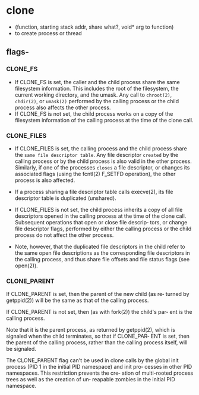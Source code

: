 # clone
+ (function, starting stack addr, share what?, void* arg to function)
+ to create process or thread

## flags-

### CLONE_FS
+ If CLONE_FS is set, the caller and the child process share the same
filesystem information.  This includes the root of the  filesystem,
the  current  working  directory,  and  the umask.  Any call to `chroot(2)`, `chdir(2)`, or `umask(2)` performed by the calling process  or
the child process also affects the other process.
+ If  CLONE_FS  is  not set, the child process works on a copy of the filesystem information of the calling process at the  time  of  the
clone  call.

### CLONE_FILES
+ If CLONE_FILES is set, the calling process and  the  child  process share  the `same file descriptor table`.  Any file descriptor `created` by the calling process or by the child process is also valid in the
other  process. Similarly,  if one of the processes `closes` a file descriptor, or changes its associated  flags  (using  the  fcntl(2)
F_SETFD  operation),  the  other  process  is  also affected. 
+ If a process sharing a file descriptor table calls execve(2),  its  file
descriptor table is duplicated (unshared).

+ If CLONE_FILES is not set, the child process inherits a copy of all file descriptors opened in the calling process at the time  of  the clone call. Subsequent operations that open or close file descrip‐
tors, or change file descriptor  flags,  performed  by  either  the calling  process  or  the  child  process  do  not affect the other process. 
+ Note, however, that the duplicated  file  descriptors  in the  child  refer  to the same open file descriptions as the corresponding file descriptors in the calling process,  and  thus  share file offsets and file status flags (see open(2)).

### CLONE_PARENT
If  CLONE_PARENT  is  set, then the parent of the new child (as re‐
turned by getppid(2)) will be the  same  as  that  of  the  calling
process.

If CLONE_PARENT is not set, then (as with fork(2)) the child's par‐
ent is the calling process.

Note that it is the parent  process,  as  returned  by  getppid(2),
which  is signaled when the child terminates, so that if CLONE_PAR‐
ENT is set, then the parent of the calling process, rather than the
calling process itself, will be signaled.

The  CLONE_PARENT  flag  can't be used in clone calls by the global
init process (PID 1 in the initial PID  namespace)  and  init  pro‐
cesses in other PID namespaces.  This restriction prevents the cre‐
ation of multi-rooted process trees as well as the creation of  un‐
reapable zombies in the initial PID namespace.
